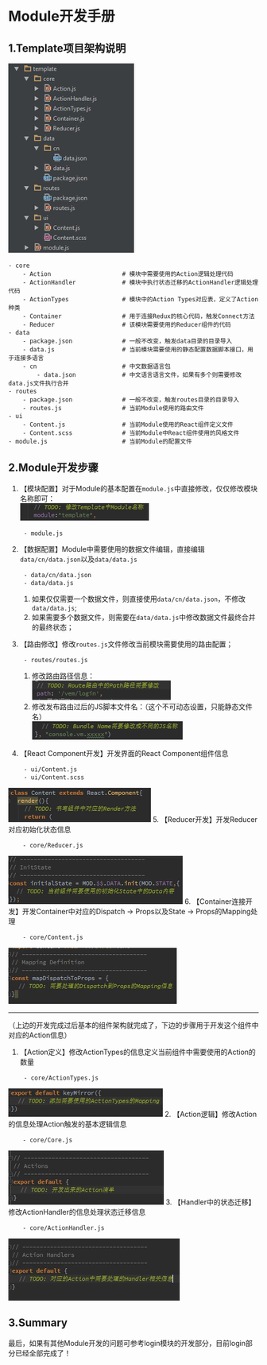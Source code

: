 # Module开发手册
## 1.Template项目架构说明

![TMP](img/vie301.JPG)

	- core
		- Action					# 模块中需要使用的Action逻辑处理代码
		- ActionHandler				# 模块中执行状态迁移的ActionHandler逻辑处理代码
		- ActionTypes				# 模块中的Action Types对应表，定义了Action种类
		- Container					# 用于连接Redux的核心代码，触发Connect方法
		- Reducer					# 该模块需要使用的Reducer组件的代码
	- data
		- package.json				# 一般不改变，触发data目录的目录导入
		- data.js					# 当前模块需要使用的静态配置数据脚本接口，用于连接多语言
		- cn						# 中文数据语言包
			- data.json				# 中文语言语言文件，如果有多个则需要修改data.js文件执行合并
	- routes
		- package.json				# 一般不改变，触发routes目录的目录导入
		- routes.js					# 当前Module使用的路由文件
	- ui
		- Content.js				# 当前Module使用的React组件定义文件
		- Content.scss				# 当前Module中React组件使用的风格文件
	- module.js						# 当前Module的配置文件

## 2.Module开发步骤

1. 【模块配置】对于Module的基本配置在`module.js`中直接修改，仅仅修改模块名称即可：<br/>
![TMP](img/vie302.JPG)

		- module.js
2. 【数据配置】Module中需要使用的数据文件编辑，直接编辑`data/cn/data.json`以及`data/data.js`

		- data/cn/data.json
		- data/data.js
	1. 如果仅仅需要一个数据文件，则直接使用`data/cn/data.json`，不修改`data/data.js`;
	2. 如果需要多个数据文件，则需要在`data/data.js`中修改数据文件最终合并的最终状态；
3. 【路由修改】修改`routes.js`文件修改当前模块需要使用的路由配置；

		- routes/routes.js
	1. 修改路由路径信息：<br/>
![TMP](img/vie303.JPG)
	2. 修改发布路由过后的JS脚本文件名：（这个不可动态设置，只能静态文件名）<br/>
![TMP](img/vie304.JPG)
4. 【React Component开发】开发界面的React Component组件信息<br/>

		- ui/Content.js
		- ui/Content.scss
![TMP](img/vie305.JPG)
5. 【Reducer开发】开发Reducer对应初始化状态信息

		- core/Reducer.js
![TMP](img/vie306.JPG)
6. 【Container连接开发】开发Container中对应的Dispatch -> Props以及State -> Props的Mapping处理

		- core/Content.js
![TMP](img/vie307.JPG)

---
（上边的开发完成过后基本的组件架构就完成了，下边的步骤用于开发这个组件中对应的Action信息）

1. 【Action定义】修改ActionTypes的信息定义当前组件中需要使用的Action的数量

		- core/ActionTypes.js
![TMP](img/vie308.JPG)
2. 【Action逻辑】修改Action的信息处理Action触发的基本逻辑信息

		- core/Core.js
![TMP](img/vie309.JPG)
3. 【Handler中的状态迁移】修改ActionHandler的信息处理状态迁移信息

		- core/ActionHandler.js
![TMP](img/vie310.JPG)

## 3.Summary

最后，如果有其他Module开发的问题可参考login模块的开发部分，目前login部分已经全部完成了！

